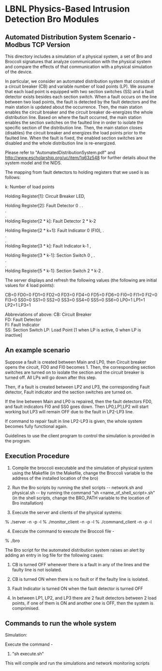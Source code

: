 LBNL Physics-Based Intrusion Detection Bro Modules
================================================== 

Automated Distribution System Scenario - Modbus TCP Version
-----------------------------------------------------------

This directory includes a simulation of a physical system, a set of Bro and Broccoli signatures that analyze communication with the physical system and compare the effects of that communication with a physical simulation of the device.

In particular, we consider an automated distribution system that consists of a circuit breaker (CB) and variable number of load points (LP).  We assume that each load point is equipped with two section switches (SS) and a fault detector exists besides each section switch. When a fault occurs on the line between two load points, the fault is detected by the fault detectors and the main station is updated about the occurrence. Then, the main station enables the circuit breaker and the circuit breaker de-energizes the whole distribution line.  Based on where the fault occurred, the main station enables the section switches on the faulted line in order to isolate the specific section of the distribution line. Then, the main station closes (disables) the circuit breaker and energizes the load points prior to the faulted line. When the fault is fixed, the enabled section switches are disabled and the whole distribution line is re-energized.

Please refer to "AutomatedDistributionSystem.pdf" and http://www.escholarship.org/uc/item/1q63z548 for further details about the system model and the NIDS.

The mapping from fault detectors to holding registers that we used is as follows:

k: Number of load points 

Holding Register[1]: Circuit Breaker LED,  

Holding Register[2]: Fault Detector 0 
. 
.  
.  
.  
Holding Register[2 * k]: Fault Detector 2 * k-2 

Holding Register[2 * k+1]: Fault Indicator 0 (FI0), 
.  
.  
.  
Holding Register[3 * k]: Fault Indicator k-1 ,

Holding Register[3 * k-1]: Section Switch 0 , 
.  
.  
.  
Holding Register[5 * k-1]: Section Switch 2 * k-2 .
 

The server displays and refresh the following values (the
following are initial values for 4 load points):

CB=0  FD0=0 FD1=0 FD2=0 FD3=0 FD4=0 FD5=0 FD6=0   FI0=0
FI1=0 FI2=0 FI3=0   SS0=0 SS1=0 SS2=0 SS3=0 SS4=0 SS5=0
SS6=0   LP0=1 LP1=1 LP2=1 LP3=1


Abbreviations of above:
CB: Circuit Breaker 	
FD: Fault Detector 	
FI: Fault Indicator 	
SS: Section Switch
LP: Load Point [1 when LP is active, 0 when LP is inactive]

An example scenario
-------------------

Suppose a fault is created between Main and LP0, then Circuit breaker opens the circuit, FD0 and FI0 becomes 1. Then, the corresponding section switches are turned on to isolate the section and the circuit breaker is turned off. All LPs will go down after this step.

Then, if a fault is created between LP2 and LP3, the corresponding Fault detector, Fault indicator and the section switches are turned on.

If the line between Main and LP0 is repaired, then the fault detectors FD0, and fault indicators FI0 and SS0 goes down. Then LP0,LP1,LP2 will start working but LP3 will remain OFF due to the fault in LP2-LP3 line.

If command to repair fault in line LP2-LP3 is given, the whole system becomes fully functional again.

Guidelines to use the client program to control the simulation is provided in the program.

Execution Procedure
-------------------

1. Compile the broccoli executable and the simulation of physical system using the Makefile (in the Makefile, change the Broccoli variable to the address of the installed location of the bro)

2. Run the Bro scripts by running the shell scripts -- network.sh and physical.sh -- by running the command "sh <name_of_shell_script>.sh" (in the shell scripts, change the BRO_PATH variable to the location of Bro installation)

3.	Execute the server and clients of the physical systems:

% ./server -n <IP address> -p <port number> -l <Number of load points>
% ./monitor_client -n <IP address> -p <port number> -l <Number of load points> 
% ./command_client -n <IP address> -p <port number> -l <Number of load points>

4. Execute the command to execute the Broccoli file - 

% ./bro
 
The Bro script for the automated distribution system raises an alert by adding an entry in log file for the following cases:

1. CB is turned OFF whenever there is a fault in any of the lines and the faulty line is not isolated.

2. CB is turned ON when there is no fault or if the faulty line is isolated.

3. Fault Indicator is turned ON when the fault detector is turned OFF

4. In between LP1, LP2, and LP3 there are 2 fault detectors between 2 load points, if one of them is ON and another one is OFF, then the system is comprimised.

Commands to run the whole system
--------------------------------

Simulation:

Execute the command -
1. "sh execute.sh"

This will compile and run the simulations and network monitoring scripts
